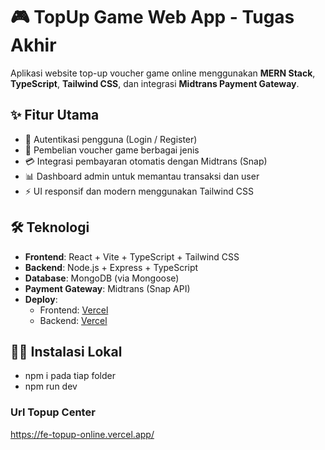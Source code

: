 # 🎮 TopUp Game Web App - Tugas Akhir

Aplikasi website top-up voucher game online menggunakan **MERN Stack**, **TypeScript**, **Tailwind CSS**, dan integrasi **Midtrans Payment Gateway**.

## ✨ Fitur Utama

- 🔐 Autentikasi pengguna (Login / Register)
- 📱 Pembelian voucher game berbagai jenis
- 💳 Integrasi pembayaran otomatis dengan Midtrans (Snap)
- 📊 Dashboard admin untuk memantau transaksi dan user
- ⚡ UI responsif dan modern menggunakan Tailwind CSS

## 🛠️ Teknologi

- **Frontend**: React + Vite + TypeScript + Tailwind CSS
- **Backend**: Node.js + Express + TypeScript
- **Database**: MongoDB (via Mongoose)
- **Payment Gateway**: Midtrans (Snap API)
- **Deploy**:
  - Frontend: [Vercel](https://vercel.com)
  - Backend: [Vercel](https://vercel.com) 

## 🧑‍💻 Instalasi Lokal

- npm i pada tiap folder
- npm run dev

### Url Topup Center 
https://fe-topup-online.vercel.app/
